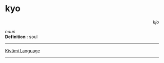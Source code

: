 
# kyo

<div align="right"><i>kjo</i></div>

*noun*  
**Definition :** soul  

---

[Kivümi Language](../README.md)

---
